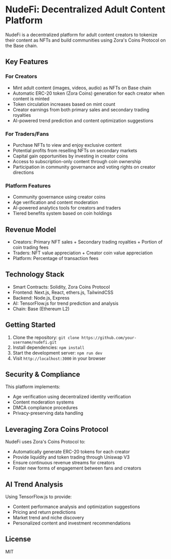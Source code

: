# NudeFi: Decentralized Adult Content Platform

NudeFi is a decentralized platform for adult content creators to tokenize their content as NFTs and build communities using Zora's Coins Protocol on the Base chain.

## Key Features

### For Creators
- Mint adult content (images, videos, audio) as NFTs on Base chain
- Automatic ERC-20 token (Zora Coins) generation for each creator when content is minted
- Token circulation increases based on mint count
- Creator earnings from both primary sales and secondary trading royalties
- AI-powered trend prediction and content optimization suggestions

### For Traders/Fans
- Purchase NFTs to view and enjoy exclusive content
- Potential profits from reselling NFTs on secondary markets
- Capital gain opportunities by investing in creator coins
- Access to subscription-only content through coin ownership
- Participation in community governance and voting rights on creator directions

### Platform Features
- Community governance using creator coins
- Age verification and content moderation
- AI-powered analytics tools for creators and traders
- Tiered benefits system based on coin holdings

## Revenue Model
- Creators: Primary NFT sales + Secondary trading royalties + Portion of coin trading fees
- Traders: NFT value appreciation + Creator coin value appreciation
- Platform: Percentage of transaction fees

## Technology Stack

- Smart Contracts: Solidity, Zora Coins Protocol
- Frontend: Next.js, React, ethers.js, TailwindCSS
- Backend: Node.js, Express
- AI: TensorFlow.js for trend prediction and analysis
- Chain: Base (Ethereum L2)

## Getting Started

1. Clone the repository: `git clone https://github.com/your-username/nudefi.git`
2. Install dependencies: `npm install`
3. Start the development server: `npm run dev`
4. Visit `http://localhost:3000` in your browser

## Security & Compliance

This platform implements:
- Age verification using decentralized identity verification
- Content moderation systems
- DMCA compliance procedures
- Privacy-preserving data handling

## Leveraging Zora Coins Protocol

NudeFi uses Zora's Coins Protocol to:
- Automatically generate ERC-20 tokens for each creator
- Provide liquidity and token trading through Uniswap V3
- Ensure continuous revenue streams for creators
- Foster new forms of engagement between fans and creators

## AI Trend Analysis

Using TensorFlow.js to provide:
- Content performance analysis and optimization suggestions
- Pricing and return predictions
- Market trend and niche discovery
- Personalized content and investment recommendations

## License

MIT
